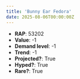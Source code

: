 ```yaml
---
title: 'Bunny Ear Fedora'
date: 2025-08-06T00:00:00Z
---
```

- **RAP**: 53202
- **Value**: -1
- **Demand level**: -1
- **Trend**: -1
- **Projected?**: True
- **Hyped?**: True
- **Rare?**: True
